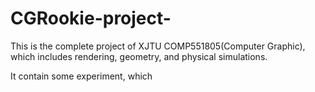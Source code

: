 # CGRookie-project-
This is the complete project of XJTU COMP551805(Computer Graphic), which includes rendering, geometry, and physical simulations. 

It contain some experiment, which 

